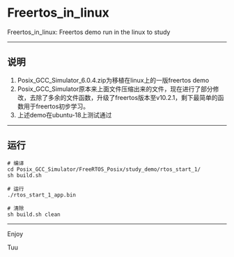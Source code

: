 # Freertos_in_linux
Freertos_in_linux: Freertos demo run in the linux to study

---
## 说明
1. Posix_GCC_Simulator_6.0.4.zip为移植在linux上的一版freertos demo
2. Posix_GCC_Simulator原本来上面文件压缩出来的文件，现在进行了部分修改，去除了多余的文件函数，升级了freertos版本至v10.2.1，剩下最简单的函数用于freertos初步学习。
3. 上述demo在ubuntu-18上测试通过

---
## 运行
```
# 编译
cd Posix_GCC_Simulator/FreeRTOS_Posix/study_demo/rtos_start_1/
sh build.sh

# 运行
./rtos_start_1_app.bin

# 清除
sh build.sh clean
```
---

Enjoy

Tuu
